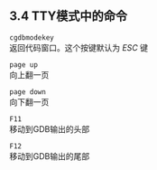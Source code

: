 3.4 TTY模式中的命令
-----------------

`cgdbmodekey`  
返回代码窗口。这个按键默认为 *ESC* 键

`page up`  
向上翻一页

`page down`  
向下翻一页

`F11`  
移动到GDB输出的头部

`F12`  
移动到GDB输出的尾部
